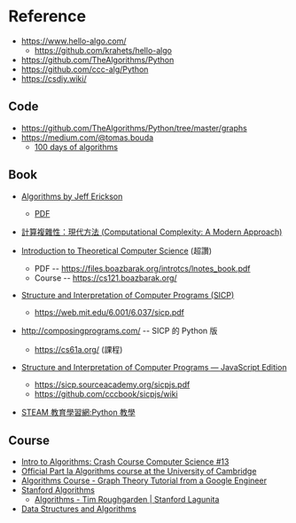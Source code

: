 # Reference


* https://www.hello-algo.com/
    * https://github.com/krahets/hello-algo
* https://github.com/TheAlgorithms/Python
* https://github.com/ccc-alg/Python
* https://csdiy.wiki/

## Code

* https://github.com/TheAlgorithms/Python/tree/master/graphs
* https://medium.com/@tomas.bouda
    * [100 days of algorithms](https://github.com/coells/100days)

## Book

* [Algorithms by Jeff Erickson](https://jeffe.cs.illinois.edu/teaching/algorithms/)
    * [PDF](https://jeffe.cs.illinois.edu/teaching/algorithms/book/Algorithms-JeffE.pdf)

* [計算複雜性：現代方法 (Computational Complexity: A Modern Approach) ](https://www.tenlong.com.tw/products/9787111518990)

* [Introduction to Theoretical Computer Science](https://introtcs.org/public/) (超讚)
    * PDF -- https://files.boazbarak.org/introtcs/lnotes_book.pdf
    * Course -- https://cs121.boazbarak.org/

* [Structure and Interpretation of Computer Programs (SICP)](https://en.wikipedia.org/wiki/Structure_and_Interpretation_of_Computer_Programs)
    * https://web.mit.edu/6.001/6.037/sicp.pdf
* http://composingprograms.com/ -- SICP 的 Python 版
    * https://cs61a.org/ (課程)
* [Structure and Interpretation of Computer Programs — JavaScript Edition](https://sourceacademy.org/sicpjs/)
    * https://sicp.sourceacademy.org/sicpjs.pdf
    * https://github.com/cccbook/sicpjs/wiki

* [STEAM 教育學習網:Python 教學](https://steam.oxxostudio.tw/category/python/index.html)

## Course

* [Intro to Algorithms: Crash Course Computer Science #13](https://www.youtube.com/watch?v=rL8X2mlNHPM)
* [Official Part Ia Algorithms course at the University of Cambridge](https://www.youtube.com/playlist?list=PLbyW0t9gkXg0NtX6IYCwQjxDD8yvcS1pX)
* [Algorithms Course - Graph Theory Tutorial from a Google Engineer](https://www.youtube.com/watch?v=09_LlHjoEiY)
* [Stanford Algorithms](https://www.youtube.com/channel/UCH4s4ek5zqNvct5oy9_jd_g)
    * [Algorithms - Tim Roughgarden | Stanford Lagunita](https://www.youtube.com/playlist?list=PLEAYkSg4uSQ37A6_NrUnTHEKp6EkAxTMa)
* [Data Structures and Algorithms](https://www.youtube.com/playlist?list=PLBZBJbE_rGRV8D7XZ08LK6z-4zPoWzu5H)
